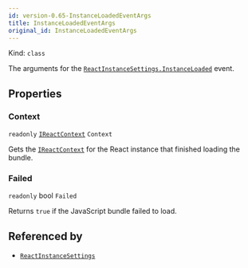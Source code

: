 ```yaml
---
id: version-0.65-InstanceLoadedEventArgs
title: InstanceLoadedEventArgs
original_id: InstanceLoadedEventArgs
---
```


Kind: `class`



The arguments for the [`ReactInstanceSettings.InstanceLoaded`](ReactInstanceSettings#instanceloaded) event.

## Properties
### Context
`readonly`  [`IReactContext`](IReactContext) `Context`

Gets the [`IReactContext`](IReactContext) for the React instance that finished loading the bundle.

### Failed
`readonly`  bool `Failed`

Returns `true` if the JavaScript bundle failed to load.






## Referenced by
- [`ReactInstanceSettings`](ReactInstanceSettings)
